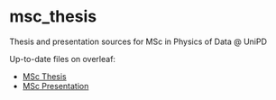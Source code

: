 # msc_thesis
 Thesis and presentation sources for MSc in Physics of Data @ UniPD

Up-to-date files on overleaf:
* [MSc Thesis](https://www.overleaf.com/read/wpkbfsqdqcwp "MSc thesis on overleaf")
* [MSc Presentation](https://www.overleaf.com/read/hqfcktymfvtr "MSc presentation on overleaf")